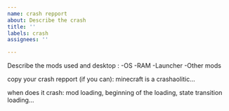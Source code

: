 ```yaml
---
name: crash repport
about: Describe the crash
title: ''
labels: crash
assignees: ''

---
```


Describe the mods used and desktop :
-OS
-RAM
-Launcher
-Other mods

copy your crash repport (if you can):
minecraft is a crashaolitic...

when does it crash:
mod loading, beginning of the loading, state transition loading...
